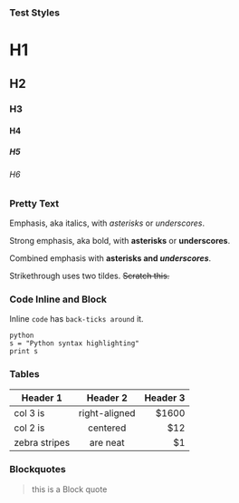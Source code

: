 ### Test Styles

# H1

## H2

### H3

#### H4

##### H5

###### H6


### Pretty Text
Emphasis, aka italics, with *asterisks* or _underscores_.

Strong emphasis, aka bold, with **asterisks** or __underscores__.

Combined emphasis with **asterisks and _underscores_**.

Strikethrough uses two tildes. ~~Scratch this.~~


### Code Inline and Block

Inline `code` has `back-ticks around` it.


```
python
s = "Python syntax highlighting"
print s
```

### Tables

| Header 1        | Header 2           | Header 3  |
| ------------- |:-------------:| -----:|
| col 3 is      | right-aligned | $1600 |
| col 2 is      | centered      |   $12 |
| zebra stripes | are neat      |    $1 |


### Blockquotes

> this is a Block
> quote
